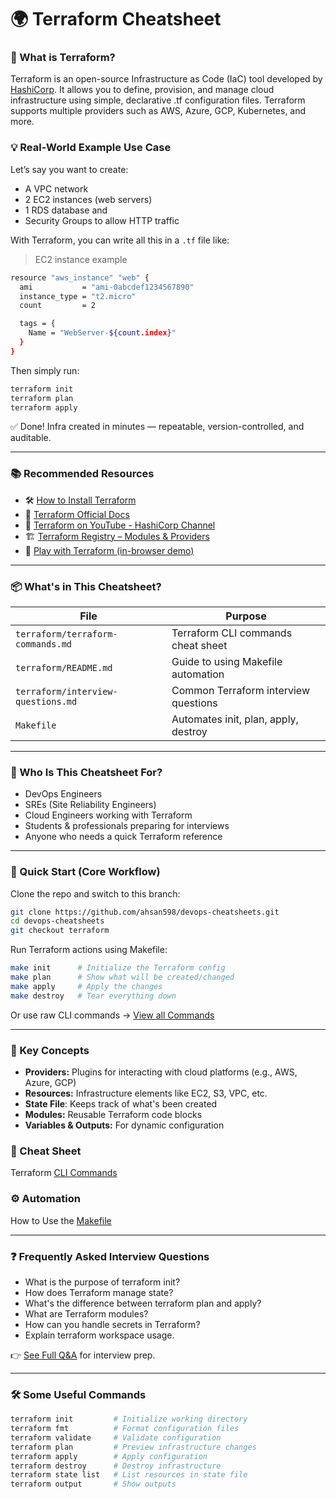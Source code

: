 # 🌍 Terraform Cheatsheet

### 📖 What is Terraform?
Terraform is an open-source Infrastructure as Code (IaC) tool developed by [HashiCorp](https://developer.hashicorp.com/terraform).
It allows you to define, provision, and manage cloud infrastructure using simple, declarative .tf configuration files.
Terraform supports multiple providers such as AWS, Azure, GCP, Kubernetes, and more.


### 💡 Real-World Example Use Case

Let’s say you want to create:
- A VPC network
- 2 EC2 instances (web servers)
- 1 RDS database and
- Security Groups to allow HTTP traffic

With Terraform, you can write all this in a `.tf` file like:

> EC2 instance example
```sh
resource "aws_instance" "web" {
  ami           = "ami-0abcdef1234567890"
  instance_type = "t2.micro"
  count         = 2

  tags = {
    Name = "WebServer-${count.index}"
  }
}
```

Then simply run:
```sh
terraform init
terraform plan
terraform apply
```

✅ Done! Infra created in minutes — repeatable, version-controlled, and auditable.

---

### 📚 Recommended Resources
- 🛠️ [How to Install Terraform](https://developer.hashicorp.com/terraform/tutorials/aws-get-started/install-cli)
- 📘 [Terraform Official Docs](https://developer.hashicorp.com/terraform/docs)
- 🎥 [Terraform on YouTube - HashiCorp Channel](https://www.youtube.com/c/HashiCorp?themeRefresh=1)
- 🏗️ [Terraform Registry – Modules & Providers](https://registry.terraform.io/)
- 🧪 [Play with Terraform (in-browser demo)](https://developer.hashicorp.com/terraform/tutorials/aws-get-started)

---

### 📦 What's in This Cheatsheet?

| File                                | Purpose                                  |
|-------------------------------------|------------------------------------------|
| `terraform/terraform-commands.md`   | Terraform CLI commands cheat sheet       |
| `terraform/README.md`               | Guide to using Makefile automation       |
| `terraform/interview-questions.md`  | Common Terraform interview questions     |
| `Makefile`                          | Automates init, plan, apply, destroy     |

---

### 👤 Who Is This Cheatsheet For?

- DevOps Engineers  
- SREs (Site Reliability Engineers)  
- Cloud Engineers working with Terraform  
- Students & professionals preparing for interviews  
- Anyone who needs a quick Terraform reference

---

### 🚀 Quick Start (Core Workflow)

Clone the repo and switch to this branch:

```sh
git clone https://github.com/ahsan598/devops-cheatsheets.git
cd devops-cheatsheets
git checkout terraform
```


Run Terraform actions using Makefile:
```sh
make init      # Initialize the Terraform config
make plan      # Show what will be created/changed
make apply     # Apply the changes
make destroy   # Tear everything down
```

Or use raw CLI commands → [View all Commands](./terraform/terraform-commands.md)

---

### 🧠 Key Concepts
- **Providers:** Plugins for interacting with cloud platforms (e.g., AWS, Azure, GCP)
- **Resources:** Infrastructure elements like EC2, S3, VPC, etc.
- **State File**: Keeps track of what's been created
- **Modules:** Reusable Terraform code blocks
- **Variables & Outputs:** For dynamic configuration


### 📄 Cheat Sheet
Terraform [CLI Commands](./terraform/terraform-commands.md)

### ⚙️ Automation
How to Use the [Makefile](./terraform/README.md)

---

### ❓ Frequently Asked Interview Questions
- What is the purpose of terraform init?
- How does Terraform manage state?
- What's the difference between terraform plan and apply?
- What are Terraform modules?
- How can you handle secrets in Terraform?
- Explain terraform workspace usage.

👉 [See Full Q&A](./terraform/interview-questions.md) for interview prep.

---

### 🛠️ Some Useful Commands

```sh
terraform init         # Initialize working directory
terraform fmt          # Format configuration files
terraform validate     # Validate configuration
terraform plan         # Preview infrastructure changes
terraform apply        # Apply configuration
terraform destroy      # Destroy infrastructure
terraform state list   # List resources in state file
terraform output       # Show outputs
```